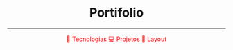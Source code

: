 <h1 align="center"> Portifolio </h1>

---


<p align="center" style="color:red">
  🤖 Tecnologias  
  💻 Projetos 
  🎴 Layout
</p>
